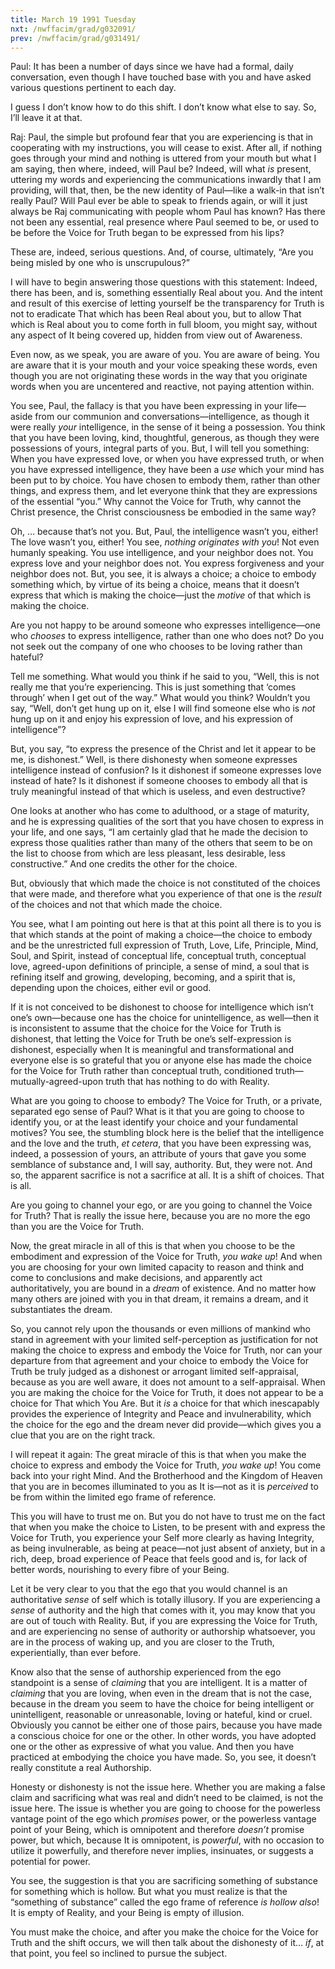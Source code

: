 ```yaml
---
title: March 19 1991 Tuesday
nxt: /nwffacim/grad/g032091/
prev: /nwffacim/grad/g031491/
---
```


Paul: It has been a number of days since we have had a formal, daily
conversation, even though I have touched base with you and have asked
various questions pertinent to each day.

I guess I don’t know how to do this shift. I don’t know what else to
say. So, I’ll leave it at that.

Raj: Paul, the simple but profound fear that you are experiencing is
that in cooperating with my instructions, you will cease to exist. After
all, if nothing goes through your mind and nothing is uttered from your
mouth but what I am saying, then where, indeed, will Paul be? Indeed,
will what *is* present, uttering my words and experiencing the
communications inwardly that I am providing, will that, then, be the new
identity of Paul—like a walk-in that isn’t really Paul? Will Paul ever
be able to speak to friends again, or will it just always be Raj
communicating with people whom Paul has known? Has there not been any
essential, real presence where Paul seemed to be, or used to be before
the Voice for Truth began to be expressed from his lips?

These are, indeed, serious questions. And, of course, ultimately, “Are
you being misled by one who is unscrupulous?”

I will have to begin answering those questions with this statement:
Indeed, there has been, and is, something essentially Real about you.
And the intent and result of this exercise of letting yourself be the
transparency for Truth is not to eradicate That which has been Real
about you, but to allow That which is Real about you to come forth in
full bloom, you might say, without any aspect of It being covered up,
hidden from view out of Awareness.

Even now, as we speak, you are aware of you. You are aware of being. You
are aware that it is your mouth and your voice speaking these words,
even though you are not originating these words in the way that you
originate words when you are uncentered and reactive, not paying
attention within.

You see, Paul, the fallacy is that you have been expressing in your
life—aside from our communion and conversations—intelligence, as though
it were really *your* intelligence, in the sense of it being a possession.
You think that you have been loving, kind, thoughtful, generous, as
though they were possessions of yours, integral parts of you. But, I
will tell you something: When you have expressed love, or when you have
expressed truth, or when you have expressed intelligence, they have been
a *use* which your mind has been put to by choice. You have chosen to
embody them, rather than other things, and express them, and let
everyone think that they are expressions of the essential “you.” Why
cannot the Voice for Truth, why cannot the Christ presence, the Christ
consciousness be embodied in the same way?

Oh, … because that’s not you. But, Paul, the intelligence wasn’t you,
either! The love wasn’t you, either! You see, *nothing originates with
you*! Not even humanly speaking. You use intelligence, and your neighbor
does not. You express love and your neighbor does not. You express
forgiveness and your neighbor does not. But, you see, it is always a
choice; a choice to embody something which, by virtue of its being a
choice, means that it doesn’t express that which is making the
choice—just the *motive* of that which is making the choice.

Are you not happy to be around someone who expresses intelligence—one
who *chooses* to express intelligence, rather than one who does not? Do
you not seek out the company of one who chooses to be loving rather than
hateful?

Tell me something. What would you think if he said to you, “Well, this
is not really me that you’re experiencing. This is just something that
‘comes through’ when I get out of the way.” What would you think?
Wouldn’t you say, “Well, don’t get hung up on it, else I will find
someone else who is *not* hung up on it and enjoy his expression of love,
and his expression of intelligence”?

But, you say, “to express the presence of the Christ and let it appear
to be me, is dishonest.” Well, is there dishonesty when someone
expresses intelligence instead of confusion? Is it dishonest if someone
expresses love instead of hate? Is it dishonest if someone chooses to
embody all that is truly meaningful instead of that which is useless,
and even destructive?

One looks at another who has come to adulthood, or a stage of maturity,
and he is expressing qualities of the sort that you have chosen to
express in your life, and one says, “I am certainly glad that he made
the decision to express those qualities rather than many of the others
that seem to be on the list to choose from which are less pleasant, less
desirable, less constructive.” And one credits the other for the choice.

But, obviously that which made the choice is not constituted of the
choices that were made, and therefore what you experience of that one is
the *result* of the choices and not that which made the choice.

You see, what I am pointing out here is that at this point all there is
to you is that which stands at the point of making a choice—the choice
to embody and be the unrestricted full expression of Truth, Love, Life,
Principle, Mind, Soul, and Spirit, instead of conceptual life,
conceptual truth, conceptual love, agreed-upon definitions of principle,
a sense of mind, a soul that is refining itself and growing, developing,
becoming, and a spirit that is, depending upon the choices, either evil
or good.

If it is not conceived to be dishonest to choose for intelligence which
isn’t one’s own—because one has the choice for unintelligence, as
well—then it is inconsistent to assume that the choice for the Voice for
Truth is dishonest, that letting the Voice for Truth be one’s
self-expression is dishonest, especially when It is meaningful and
transformational and everyone else is so grateful that you or anyone
else has made the choice for the Voice for Truth rather than conceptual
truth, conditioned truth—mutually-agreed-upon truth that has nothing to
do with Reality.

What are you going to choose to embody? The Voice for Truth, or a
private, separated ego sense of Paul? What is it that you are going to
choose to identify you, or at the least identify your choice and your
fundamental motives? You see, the stumbling block here is the belief
that the intelligence and the love and the truth, *et cetera*, that you
have been expressing was, indeed, a possession of yours, an attribute of
yours that gave you some semblance of substance and, I will say,
authority. But, they were not. And so, the apparent sacrifice is not a
sacrifice at all. It is a shift of choices. That is all.

Are you going to channel your ego, or are you going to channel the Voice
for Truth? That is really the issue here, because you are no more the
ego than you are the Voice for Truth.

Now, the great miracle in all of this is that when you choose to be the
embodiment and expression of the Voice for Truth, *you wake up*! And when
you are choosing for your own limited capacity to reason and think and
come to conclusions and make decisions, and apparently act
authoritatively, you are bound in a *dream* of existence. And no matter
how many others are joined with you in that dream, it remains a dream,
and it substantiates the dream.

So, you cannot rely upon the thousands or even millions of mankind who
stand in agreement with your limited self-perception as justification
for not making the choice to express and embody the Voice for Truth, nor
can your departure from that agreement and your choice to embody the
Voice for Truth be truly judged as a dishonest or arrogant limited
self-appraisal, because as you are well aware, it does not amount to a
self-appraisal. When you are making the choice for the Voice for Truth,
it does not appear to be a choice for That which You Are. But it *is* a
choice for that which inescapably provides the experience of Integrity
and Peace and invulnerability, which the choice for the ego and the
dream never did provide—which gives you a clue that you are on the right
track.

I will repeat it again: The great miracle of this is that when you make
the choice to express and embody the Voice for Truth, *you wake up*! You
come back into your right Mind. And the Brotherhood and the Kingdom of
Heaven that you are in becomes illuminated to you as It is—not as it is
*perceived* to be from within the limited ego frame of reference.

This you will have to trust me on. But you do not have to trust me on
the fact that when you make the choice to Listen, to be present with and
express the Voice for Truth, you experience your Self more clearly as
having Integrity, as being invulnerable, as being at peace—not just
absent of anxiety, but in a rich, deep, broad experience of Peace that
feels good and is, for lack of better words, nourishing to every fibre
of your Being.

Let it be very clear to you that the ego that you would channel is an
authoritative *sense* of self which is totally illusory. If you are
experiencing a *sense* of authority and the high that comes with it, you
may know that you are out of touch with Reality. But, if you are
expressing the Voice for Truth, and are experiencing no sense of
authority or authorship whatsoever, you are in the process of waking up,
and you are closer to the Truth, experientially, than ever before.

Know also that the sense of authorship experienced from the ego
standpoint is a sense of *claiming* that you are intelligent. It is a
matter of *claiming* that you are loving, when even in the dream that is
not the case, because in the dream you seem to have the choice for being
intelligent or unintelligent, reasonable or unreasonable, loving or
hateful, kind or cruel. Obviously you cannot be either one of those
pairs, because you have made a conscious choice for one or the other. In
other words, you have adopted one or the other as expressive of what you
value. And then you have practiced at embodying the choice you have
made. So, you see, it doesn’t really constitute a real Authorship.

Honesty or dishonesty is not the issue here. Whether you are making a
false claim and sacrificing what was real and didn’t need to be claimed,
is not the issue here. The issue is whether you are going to choose for
the powerless vantage point of the ego which *promises* power, or the
powerless vantage point of your Being, which is omnipotent and therefore
*doesn’t* promise power, but which, because It is omnipotent, is *powerful*,
with no occasion to utilize it powerfully, and therefore never implies,
insinuates, or suggests a potential for power.

You see, the suggestion is that you are sacrificing something of
substance for something which is hollow. But what you must realize is
that the “something of substance” called the ego frame of reference *is
hollow also*! It is empty of Reality, and your Being is empty of
illusion.

You must make the choice, and after you make the choice for the Voice
for Truth and the shift occurs, we will then talk about the dishonesty
of it… *if*, at that point, you feel so inclined to pursue the subject.


